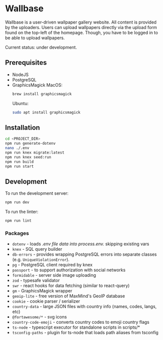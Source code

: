 # Wallbase

Wallbase is a user-driven wallpaper gallery website. All content is provided by
the uploaders. Users can upload wallpapers directly via the upload form found
on the top-left of the homepage. Though, you have to be logged in to be able
to upload wallpapers.

Current status: under development.

## Prerequisites

- NodeJS
- PostgreSQL
- GraphicsMagick
  MacOS:
  ```bash
  brew install graphicsmagick
  ```
  Ubuntu:
  ```bash
  sudo apt install graphicsmagick
  ```

## Installation

```bash
cd <PROJECT_DIR>
npm run generate-dotenv
nano ./.env
npm run knex migrate:latest
npm run knex seed:run
npm run build
npm run start
```

## Development

To run the development server:

```bash
npm run dev
```

To run the linter:

```bash
npm run lint
```

### Packages

- `dotenv` - loads *.env file data into process.env.* skipping existing vars
- `knex` - SQL query builder
- `db-errors` - provides wrapping PostgreSQL errors into separate classes
  (e.g. `UniqueViolationError`).
- `pg` - PostgreSQL client required by knex
- `passport` - to support authorization with social networks
- `formidable` - server side image uploading
- `zod` - typesafe validator
- `swr` - react hooks for data fetching (similar to react-query)
- `gm` - GraphicsMagick wrapper
- `geoip-lite` - free version of MaxMind's GeoIP database
- `cookie` - cookie parser / serializer
- `country-data` - large JSON files with country info (names, codes, langs, etc)
- `@fortawesome/*` - svg icons
- `country-code-emoji` - converts country codes to emoji country flags
- `ts-node` - typescript executor for standalone scripts in scripts/*
- `tsconfig-paths` - plugin for ts-node that loads path aliases from tsconfig

